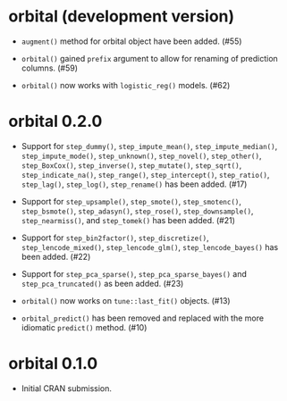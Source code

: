 # orbital (development version)

* `augment()` method for orbital object have been added. (#55)

* `orbital()` gained `prefix` argument to allow for renaming of prediction columns. (#59)

* `orbital()` now works with `logistic_reg()` models. (#62)

# orbital 0.2.0

* Support for `step_dummy()`,  `step_impute_mean()`, `step_impute_median()`, `step_impute_mode()`,  `step_unknown()`, `step_novel()`, `step_other()`, `step_BoxCox()`, `step_inverse()`, `step_mutate()`, `step_sqrt()`, `step_indicate_na()`, `step_range()`, `step_intercept()`, `step_ratio()`, `step_lag()`, `step_log()`, `step_rename()` has been added. (#17)

* Support for `step_upsample()`, `step_smote()`, `step_smotenc()`, `step_bsmote()`, `step_adasyn()`, `step_rose()`, `step_downsample()`, `step_nearmiss()`, and `step_tomek()` has been added. (#21)

* Support for `step_bin2factor()`, `step_discretize()`, `step_lencode_mixed()`, `step_lencode_glm()`, `step_lencode_bayes()` has been added. (#22)

* Support for `step_pca_sparse()`, `step_pca_sparse_bayes()` and `step_pca_truncated()` as been added. (#23)

* `orbital()` now works on `tune::last_fit()` objects. (#13)

* `orbital_predict()` has been removed and replaced with the more idiomatic `predict()` method. (#10)

# orbital 0.1.0

* Initial CRAN submission.
